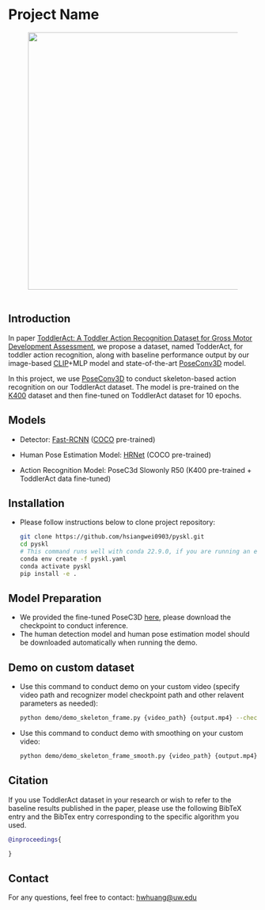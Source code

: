 # Project Name

<!-- TODO:  add ToddlerAct Paper Link-->
<div id="wrapper" align="center">
<figure>
  <img src="/home/ciel/Desktop/pyskl-etri/pyskl/demo_output.gif" width="520px">&emsp;
</figure>
</div>

## Introduction
In paper [ToddlerAct: A Toddler Action Recognition Dataset for Gross Motor Development Assessment](), we propose a dataset, named TodderAct, for toddler action recognition, along with baseline performance output by our image-based [CLIP](https://arxiv.org/pdf/2103.00020)+MLP model and state-of-the-art [PoseConv3D](https://arxiv.org/abs/2104.13586) model.

In this project, we use [PoseConv3D](https://arxiv.org/abs/2104.13586) to conduct skeleton-based action recognition on our ToddlerAct dataset. The model is pre-trained on the [K400](https://arxiv.org/pdf/1705.06950v1) dataset and then fine-tuned on ToddlerAct dataset for 10 epochs.

## Models
- Detector: [Fast-RCNN](https://arxiv.org/abs/1506.01497) ([COCO](https://cocodataset.org/#home) pre-trained)

- Human Pose Estimation Model: [HRNet](https://arxiv.org/abs/1908.07919) (COCO pre-trained)

- Action Recognition Model: PoseC3d Slowonly R50 (K400 pre-trained + ToddlerAct data fine-tuned)

## Installation
- Please follow instructions below to clone project repository:
    ```bash
    git clone https://github.com/hsiangwei0903/pyskl.git
    cd pyskl
    # This command runs well with conda 22.9.0, if you are running an early conda version and got some errors, try to update your conda first
    conda env create -f pyskl.yaml
    conda activate pyskl
    pip install -e .
    ```

## Model Preparation
- We provided the fine-tuned PoseC3D [here](https://drive.google.com/drive/folders/18q9fkHnymgM816X2KrQ1k611WHATOmxd), please download the checkpoint to conduct inference.
- The human detection model and human pose estimation model should be downloaded automatically when running the demo.

## Demo on custom dataset
- Use this command to conduct demo on your custom video (specify video path and recognizer model checkpoint path and other relavent parameters as needed):
    ```bash
    python demo/demo_skeleton_frame.py {video_path} {output.mp4} --checkpoint {checkpoint_path} --det-score-thr {we use 0.4}
    ```
- Use this command to conduct demo with smoothing on your custom video:
    ```bash
    python demo/demo_skeleton_frame_smooth.py {video_path} {output.mp4} --checkpoint {checkpoint path} --det-score-thr {we use 0.4} –-vote_length {default is 10}
    ```

## Citation

If you use ToddlerAct dataset in your research or wish to refer to the baseline results published in the paper, please use the following BibTeX entry and the BibTex entry corresponding to the specific algorithm you used.

```BibTeX
@inproceedings{

}
```

## Contact
For any questions, feel free to contact: hwhuang@uw.edu